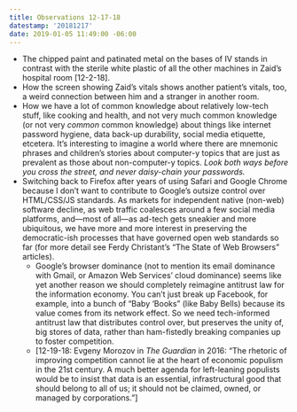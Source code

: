 ```yaml
---
title: Observations 12-17-18
datestamp: '20181217'
date: 2019-01-05 11:49:00 -06:00
---
```


- The chipped paint and patinated metal on the bases of IV stands in contrast with the sterile white plastic of all the other machines in Zaid’s hospital room [12-2-18].
- How the screen showing Zaid’s vitals shows another patient’s vitals, too, a weird connection between him and a stranger in another room.
- How we have a lot of common knowledge about relatively low-tech stuff, like cooking and health, and not very much common knowledge (or not very *common* common knowledge) about things like internet password hygiene, data back-up durability, social media etiquette, etcetera. It’s interesting to imagine a world where there are mnemonic phrases and children’s stories about computer-y topics that are just as prevalent as those about non-computer-y topics. *Look both ways before you cross the street, and never daisy-chain your passwords.*
- Switching back to Firefox after years of using Safari and Google Chrome because I don’t want to contribute to Google’s outsize control over HTML/CSS/JS standards. As markets for independent native (non-web) software decline, as web traffic coalesces around a few social media platforms, and—most of all—as ad-tech gets sneakier and more ubiquitous, we have more and more interest in preserving the democratic-ish processes that have governed open web standards so far (for more detail see Ferdy Christant’s “The State of Web Browsers” articles).
	- Google’s browser dominance (not to mention its email dominance with Gmail, or Amazon Web Services’ cloud dominance) seems like yet another reason we should completely reimagine antitrust law for the information economy. You can’t just break up Facebook, for example, into a bunch of “Baby ‘Books” (like Baby Bells) because its value comes from its network effect. So we need tech-informed antitrust law that distributes control over, but preserves the unity of, big stores of data, rather than ham-fistedly breaking companies up to foster competition.
	- [12-19-18: Evgeny Morozov in *The Guardian* in 2016: “The rhetoric of improving competition cannot lie at the heart of economic populism in the 21st century. A much better agenda for left-leaning populists would be to insist that data is an essential, infrastructural good that should belong to all of us; it should not be claimed, owned, or managed by corporations.”]
